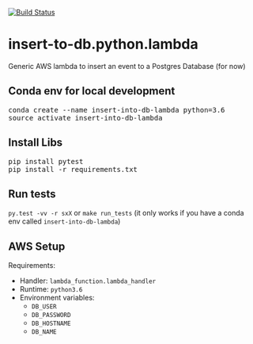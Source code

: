 [![Build Status](https://travis-ci.org/nicor88/insert-to-db.python.lambda.svg?branch=master)](https://travis-ci.org/nicor88/insert-to-db.python.lambda)

# insert-to-db.python.lambda
Generic AWS lambda to insert an event to a Postgres Database (for now)

## Conda env for local development
<pre>
conda create --name insert-into-db-lambda python=3.6
source activate insert-into-db-lambda
</pre>

## Install Libs
<pre>pip install pytest
pip install -r requirements.txt
</pre>

## Run tests
`py.test -vv -r sxX`
or
`make run_tests` (it only works if you have a conda env called `insert-into-db-lambda`)

## AWS Setup
Requirements:
* Handler: `lambda_function.lambda_handler`
* Runtime: `python3.6`
* Environment variables:
  * `DB_USER`
  * `DB_PASSWORD`
  * `DB_HOSTNAME`
  * `DB_NAME`

